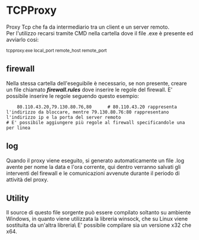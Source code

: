 # TCPProxy
Proxy Tcp che fa da intermediario tra un client e un server remoto.\
Per l'utilizzo recarsi tramite CMD nella cartella dove il file .exe è presente ed avviarlo cosi:

<sub>tcpproxy.exe local_port remote_host remote_port</sub>
## firewall
Nella stessa cartella dell'eseguibile è necessario, se non presente, creare un file chiamato ***firewall.rules*** dove inserire le regole del firewall. 
E' possibile inserire le regole seguendo questo esempio:

                   
        80.110.43.20,79.130.80.76,80      # 80.110.43.20 rappresenta l'indirizzo da bloccare, mentre 79.130.80.76:80 rappresentano l'indirizzo ip e la porta del server remoto                                           # E' possibile aggiungere più regole al firewall specificandole una per linea
       

## log
Quando il proxy viene eseguito, si generato automaticamente un file .log avente per nome la data e l'ora corrente, qui dentro verranno salvati gli interventi del firewall e le comunicazioni avvenute durante il periodo di attività del proxy.
## Utility
Il source di questo file sorgente può essere compilato soltanto su ambiente Windows, in quanto viene utilizzata la libreria winsock, che su Linux viene sostituita da un'altra libreria\ E' possibile compilare sia un versione x32 che x64.
